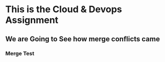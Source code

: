 # This is the Cloud & Devops Assignment
## We are Going to See how merge conflicts came
### Merge Test